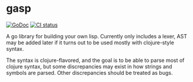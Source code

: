 # gasp

[![GoDoc](https://godoc.org/github.com/jussi-kalliokoski/gasp?status.svg)](https://godoc.org/github.com/jussi-kalliokoski/gasp)
[![CI status](https://github.com/jussi-kalliokoski/gasp/workflows/CI/badge.svg)](https://github.com/jussi-kalliokoski/gasp/actions)

A go library for building your own lisp. Currently only includes a lexer, AST may be added later if it turns out to be used mostly with clojure-style syntax.

The syntax is clojure-flavored, and the goal is to be able to parse most of clojure syntax, but some discrepancies may exist in how strings and symbols are parsed. Other discrepancies should be treated as bugs.
